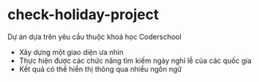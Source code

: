 # check-holiday-project
Dự án dựa trên yêu cầu thuộc khoá học Coderschool
- Xây dựng một giao diện ưa nhìn
- Thực hiện được các chức năng tìm kiếm ngày nghỉ lễ của các quốc gia
- Kết quả có thể hiển thị thông qua nhiều ngôn ngữ
